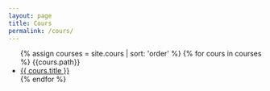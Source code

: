 ```yaml
---
layout: page
title: Cours
permalink: /cours/
---
```


<ul>
{% assign courses = site.cours | sort: 'order' %}
{% for cours in courses %}
  {{cours.path}}
  <li {% if page.url == cours.url %} class="active"{% endif %}>
    <a href="{{ cours.url }}">{{ cours.title }}</a>
  </li>
{% endfor %}
</ul>


